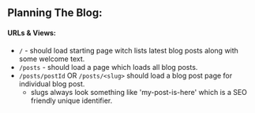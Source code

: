 ## Planning The Blog:


#### URLs & Views:

- `/` - should load starting page witch lists latest blog posts along with some welcome text.
- `/posts` - should load a page which loads all blog posts.
- `/posts/postId`   OR  `/posts/<slug>` should load a blog post page for individual blog post.
    -  slugs always look something like 'my-post-is-here' which is a SEO friendly unique identifier.
